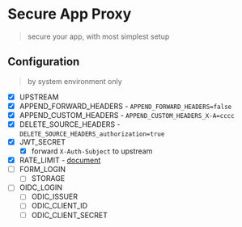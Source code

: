 # Secure App Proxy

> secure your app, with most simplest setup

## Configuration

> by system environment only

- [x] UPSTREAM
- [x] APPEND_FORWARD_HEADERS - `APPEND_FORWARD_HEADERS=false`
- [x] APPEND_CUSTOM_HEADERS - `APPEND_CUSTOM_HEADERS_X-A=cccc`
- [x] DELETE_SOURCE_HEADERS - `DELETE_SOURCE_HEADERS_authorization=true`
- [x] JWT_SECRET
  - [x] forward `X-Auth-Subject` to upstream
- [x] RATE_LIMIT - [document](https://github.com/ulule/limiter)
- [ ] FORM_LOGIN
  - [ ] STORAGE
- [ ] OIDC_LOGIN
  - [ ] ODIC_ISSUER
  - [ ] ODIC_CLIENT_ID
  - [ ] ODIC_CLIENT_SECRET
